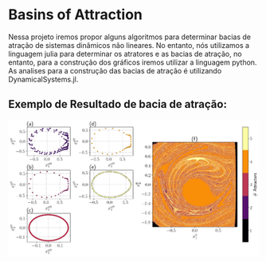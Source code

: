 # Basins of Attraction

Nessa projeto iremos propor alguns algoritmos para determinar bacias de atração de sistemas dinâmicos não lineares. No entanto, nós utilizamos a linguagem julia para determinar os atratores e as bacias de atração, no entanto, para a construção dos gráficos iremos utilizar a linguagem python. As analises para a construção das bacias de atração é utilizando DynamicalSystems.jl.

## Exemplo de Resultado de bacia de atração:


![Bacia_atracao](/docs/assets/images/bacias_intermitent.png)
